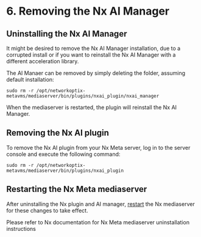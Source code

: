 # 6. Removing the Nx AI Manager

## Uninstalling the Nx AI Manager

It might be desired to remove the Nx AI Manager installation, due to a corrupted install or if you want to reinstall the Nx AI Manager with a different acceleration library.

The AI Manaer can be removed by simply deleting the folder, assuming default installation:

`sudo rm -r /opt/networkoptix-metavms/mediaserver/bin/plugins/nxai_plugin/nxai_manager`

When the mediaserver is restarted, the plugin will reinstall the Nx AI Manager.

## Removing the Nx AI plugin

To remove the Nx AI plugin from your Nx Meta server, log in to the server console and execute the following command:

`sudo rm -r /opt/networkoptix-metavms/mediaserver/bin/plugins/nxai_plugin`

## Restarting the Nx Meta mediaserver

After uninstalling the Nx plugin and AI manager, [restart](../support-and-troubleshooting/troubleshooting/controlling-the-server-and-the-plugin.md) the Nx mediaserver for these changes to take effect.

Please refer to Nx documentation for Nx Meta mediaserver uninstallation instructions
